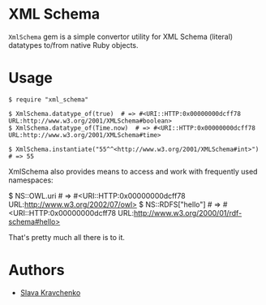 # XML Schema

`XmlSchema` gem is a simple convertor utility for XML Schema (literal) datatypes to/from native Ruby objects.

# Usage

    $ require "xml_schema"

    $ XmlSchema.datatype_of(true)  # => #<URI::HTTP:0x00000000dcff78 URL:http://www.w3.org/2001/XMLSchema#boolean>
    $ XmlSchema.datatype_of(Time.now)  # => #<URI::HTTP:0x00000000dcff78 URL:http://www.w3.org/2001/XMLSchema#time>

    $ XmlSchema.instantiate("55^^<http://www.w3.org/2001/XMLSchema#int>")  # => 55

XmlSchema also provides means to access and work with frequently used namespaces:

  $ NS::OWL.uri  # => #<URI::HTTP:0x00000000dcff78 URL:http://www.w3.org/2002/07/owl>
  $ NS::RDFS["hello"]  # => #<URI::HTTP:0x00000000dcff78 URL:http://www.w3.org/2000/01/rdf-schema#hello>

That's pretty much all there is to it.

# Authors

- [Slava Kravchenko](https://github.com/cordawyn)
